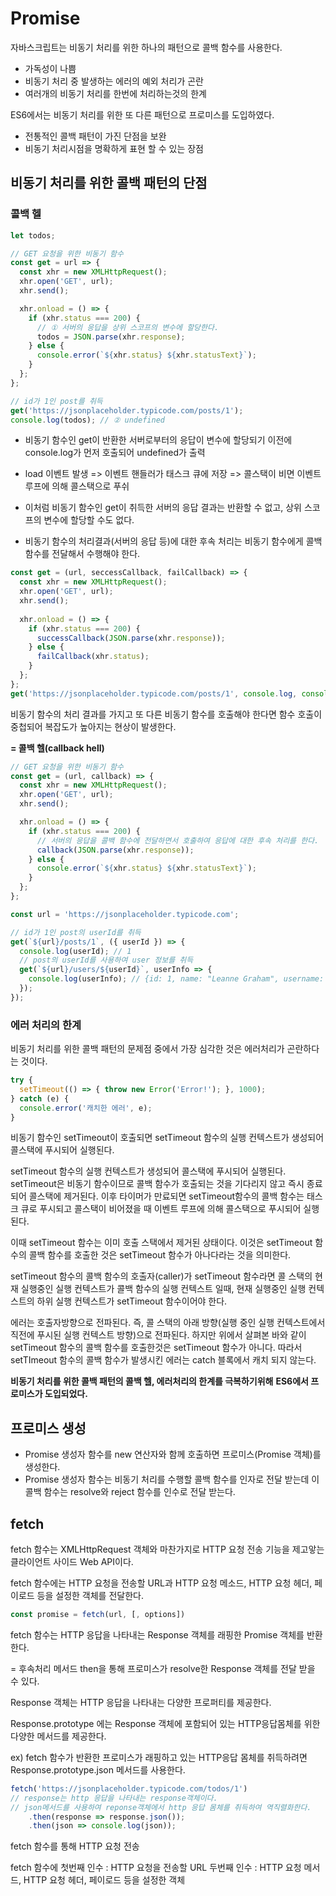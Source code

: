 # Promise

자바스크립트는 비동기 처리를 위한 하나의 패턴으로 콜백 함수를 사용한다.

- 가독성이 나쁨
- 비동기 처리 중 발생하는 에러의 예외 처리가 곤란
- 여러개의 비동기 처리를 한번에 처리하는것의 한계



ES6에서는 비동기 처리를 위한 또 다른 패턴으로 프로미스를 도입하였다.

- 전통적인 콜백 패턴이 가진 단점을 보완
- 비동기 처리시점을 명확하게 표현 할 수 있는 장점



## 비동기 처리를 위한 콜백 패턴의 단점

### 콜백 헬

```js
let todos;

// GET 요청을 위한 비동기 함수
const get = url => {
  const xhr = new XMLHttpRequest();
  xhr.open('GET', url);
  xhr.send();

  xhr.onload = () => {
    if (xhr.status === 200) {
      // ① 서버의 응답을 상위 스코프의 변수에 할당한다.
      todos = JSON.parse(xhr.response);
    } else {
      console.error(`${xhr.status} ${xhr.statusText}`);
    }
  };
};

// id가 1인 post를 취득
get('https://jsonplaceholder.typicode.com/posts/1');
console.log(todos); // ② undefined
```

- 비동기 함수인 get이 반환한 서버로부터의 응답이 변수에 할당되기 이전에 console.log가 먼저 호출되어 undefined가 출력

- load 이벤트 발생 => 이벤트 핸들러가 태스크 큐에 저장 => 콜스택이 비면 이벤트 루프에 의해 콜스택으로 푸쉬

- 이처럼 비동기 함수인 get이 취득한 서버의 응답 결과는 반환할 수 없고, 상위 스코프의 변수에 할당할 수도 없다.

- 비동기 함수의 처리결과(서버의 응답 등)에 대한 후속 처리는 비동기 함수에게 콜백 함수를 전달해서 수행해야 한다.

```javascript
const get = (url, seccessCallback, failCallback) => {
  const xhr = new XMLHttpRequest();
  xhr.open('GET', url);
  xhr.send();
  
  xhr.onload = () => {
    if (xhr.status === 200) {
      successCallback(JSON.parse(xhr.response));
    } else {
      failCallback(xhr.status);
    }
  };
};
get('https://jsonplaceholder.typicode.com/posts/1', console.log, console.error);
```

비동기 함수의 처리 결과를 가지고 또 다른 비동기 함수를 호출해야 한다면
함수 호출이 중첩되어 복잡도가 높아지는 현상이 발생한다.

**= 콜백 헬(callback hell)**

```javascript
// GET 요청을 위한 비동기 함수
const get = (url, callback) => {
  const xhr = new XMLHttpRequest();
  xhr.open('GET', url);
  xhr.send();

  xhr.onload = () => {
    if (xhr.status === 200) {
      // 서버의 응답을 콜백 함수에 전달하면서 호출하여 응답에 대한 후속 처리를 한다.
      callback(JSON.parse(xhr.response));
    } else {
      console.error(`${xhr.status} ${xhr.statusText}`);
    }
  };
};

const url = 'https://jsonplaceholder.typicode.com';

// id가 1인 post의 userId를 취득
get(`${url}/posts/1`, ({ userId }) => {
  console.log(userId); // 1
  // post의 userId를 사용하여 user 정보를 취득
  get(`${url}/users/${userId}`, userInfo => {
    console.log(userInfo); // {id: 1, name: "Leanne Graham", username: "Bret",...}
  });
});
```



### 에러 처리의 한계

비동기 처리를 위한 콜백 패턴의 문제점 중에서 가장 심각한 것은 에러처리가 곤란하다는 것이다.

```javascript
try {
  setTimeout(() => { throw new Error('Error!'); }, 1000);
} catch (e) {
  console.error('캐치한 에러', e);
}
```

비동기 함수인 setTimeout이 호출되면 setTimeout 함수의 실행 컨텍스트가 생성되어 콜스택에 푸시되어 실행된다. 

setTimeout 함수의 실행 컨텍스트가 생성되어 콜스택에 푸시되어 실행된다.
setTimeout은 비동기 함수이므로 콜백 함수가 호출되는 것을 기다리지 않고 즉시 종료되어 콜스택에 제거된다. 이후 타이머가 만료되면 setTimeout함수의 콜백 함수는 태스크 큐로 푸시되고 콜스택이 비어졌을 때 이벤트 루프에 의해 콜스택으로 푸시되어 실행된다.

이때 setTimeout 함수는 이미 호출 스택에서 제거된 상태이다.
이것은 setTimeout 함수의 콜백 함수를 호출한 것은 setTimeout 함수가 아나다라는 것을 의미한다.

setTimeout 함수의 콜백 함수의 호출자(caller)가 setTimeout 함수라면 콜 스택의 현재 실행중인 실행 컨텍스트가 콜백 함수의 실행 컨텍스트 일때, 현재 실행중인 실행 컨텍스트의 하위 실행 컨텍스트가 setTimeout 함수이어야 한다.

에러는 호출자방향으로 전파된다. 즉, 콜 스택의 아래 방향(실행 중인 실행 컨텍스트에서 직전에 푸시된 실행 컨텍스트 방향)으로 전파된다. 하지만 위에서 살펴본 바와 같이 setTimeout 함수의 콜백 함수를 호출한것은 setTimeout 함수가 아니다.
따라서 setTImeout 함수의 콜백 함수가 발생시킨 에러는 catch 블록에서 캐치 되지 않는다.

**비동기 처리를 위한 콜백 패턴의 콜백 헬, 에러처리의 한계를 극복하기위해**
**ES6에서 프로미스가 도입되었다.**



## 프로미스 생성

- Promise 생성자 함수를 new 연산자와 함께 호출하면 프로미스(Promise 객체)를 생성한다.
- Promise 생성자 함수는 비동기 처리를 수행할 콜백 함수를 인자로 전달 받는데 이 콜백 함수는 resolve와 reject 함수를 인수로 전달 받는다.



## fetch

fetch 함수는 XMLHttpRequest 객체와 마찬가지로 HTTP 요청 전송 기능을 제고앟는 클라이언트 사이드 Web API이다.

fetch 함수에는 HTTP 요청을 전송할 URL과
HTTP 요청 메소드, HTTP 요청 헤더, 페이로드 등을 설정한 객체를 전달한다.

```javascript
const promise = fetch(url, [, options])
```



fetch 함수는 HTTP 응답을 나타내는 Response 객체를 래핑한 Promise 객체를 반환한다. 

= 후속처리 메서드 then을 통해 프로미스가 resolve한 Response 객체를 전달 받을 수 있다.

Response 객체는 HTTP 응답을 나타내는 다양한 프로퍼티를 제공한다.



Response.prototype 에는 Response 객체에 포함되어 있는 HTTP응답몸체를 위한 다양한 메서드를 제공한다.

ex) fetch 함수가 반환한 프로미스가 래핑하고 있는 HTTP응답 몸체를 취득하려면 
Response.prototype.json 메서드를 사용한다.

```javascript
fetch('https://jsonplaceholder.typicode.com/todos/1')
// response는 http 응답을 나타내는 response객체이다.
// json메서드를 사용하여 reponse객체에서 http 응답 몸체를 취득하여 역직렬화한다.
	.then(response => response.json());
	.then(json => console.log(json));
```



fetch 함수를 통해 HTTP 요청 전송

fetch 함수에 첫번째 인수 : HTTP 요청을 전송할 URL
두번째 인수 : HTTP 요청 메서드, HTTP 요청 헤더, 페이로드 등을 설정한 객체